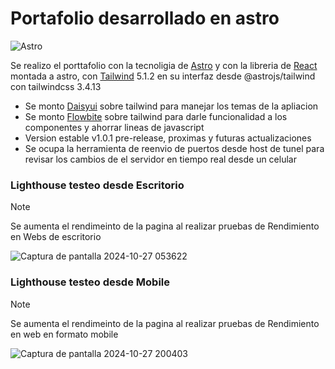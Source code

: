 # Portafolio desarrollado en astro

![Astro](https://astro.build/assets/press/astro-icon-light-gradient.svg)

Se realizo el porttafolio con la tecnoligia de [Astro](https://astro.build/) y con la libreria de [React](https://es.react.dev/) montada a astro, con [Tailwind](https://tailwindui.com/) 5.1.2 en su interfaz desde @astrojs/tailwind
con tailwindcss 3.4.13

- Se monto [Daisyui](https://daisyui.com/) sobre tailwind para manejar los temas de la apliacion
- Se monto [Flowbite](https://flowbite.com/) sobre tailwind para darle funcionalidad a los componentes y ahorrar lineas de javascript
- Version estable v1.0.1 pre-release, proximas y futuras actualizaciones
- Se ocupa la herramienta de reenvio de puertos desde host de tunel para revisar los cambios de el servidor en tiempo real desde un celular

### Lighthouse testeo desde Escritorio

> [!NOTE]
> Se aumenta el rendimeinto de la pagina al realizar pruebas de Rendimiento en Webs de escritorio

![Captura de pantalla 2024-10-27 053622](https://i.imgur.com/l9htu3c.png)

### Lighthouse testeo desde Mobile

> [!NOTE]
> Se aumenta el rendimeinto de la pagina al realizar pruebas de Rendimiento en web en formato mobile

![Captura de pantalla 2024-10-27 200403](https://i.imgur.com/5TjKipr.png)
